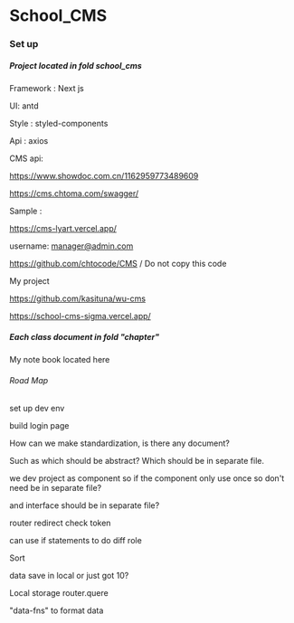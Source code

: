 # School_CMS

### Set up

##### Project located in fold school_cms

Framework : Next js

UI: antd

Style : styled-components

Api : axios

CMS api:

https://www.showdoc.com.cn/1162959773489609

https://cms.chtoma.com/swagger/

Sample :

https://cms-lyart.vercel.app/

username: [manager@admin.com](mailto:manager@admin.com)

https://github.com/chtocode/CMS / Do not copy this code

My project

https://github.com/kasituna/wu-cms

https://school-cms-sigma.vercel.app/

##### Each class document in fold "chapter"

My note book located here

###### Road Map

set up dev env

build login page

How can we make standardization, is there any document?

Such as which should be abstract? Which should be in separate file.

we dev project as component so if the component only use once so don't need be in separate file?

and interface should be in separate file?

router redirect check token

can use if statements to do diff role

Sort

data save in local or just got 10?

Local storage router.quere

"data-fns" to format data

